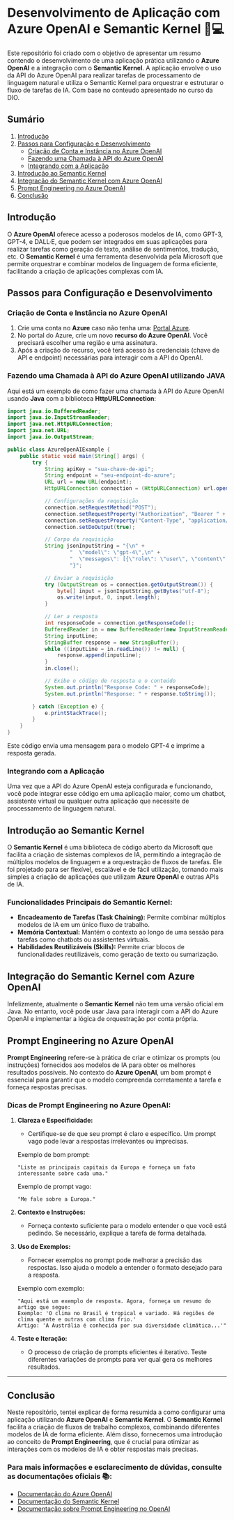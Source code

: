 # Desenvolvimento de Aplicação com Azure OpenAI e Semantic Kernel 🤖💻

Este repositório foi criado com o objetivo de apresentar um resumo contendo o desenvolvimento de uma aplicação prática utilizando o **Azure OpenAI** e a integração com o **Semantic Kernel**. A aplicação envolve o uso da API do Azure OpenAI para realizar tarefas de processamento de linguagem natural e utiliza o Semantic Kernel para orquestrar e estruturar o fluxo de tarefas de IA. Com base no conteudo apresentado no curso da DIO.

## Sumário

1. [Introdução](#introdução)
2. [Passos para Configuração e Desenvolvimento](#passos-para-configuração-e-desenvolvimento)
    - [Criação de Conta e Instância no Azure OpenAI](#criação-de-conta-e-instância-no-azure-openai)
    - [Fazendo uma Chamada à API do Azure OpenAI](#fazendo-uma-chamada-à-api-do-azure-openai)
    - [Integrando com a Aplicação](#integrando-com-a-aplicação)
3. [Introdução ao Semantic Kernel](#introdução-ao-semantic-kernel)
4. [Integração do Semantic Kernel com Azure OpenAI](#integração-do-semantic-kernel-com-azure-openai)
5. [Prompt Engineering no Azure OpenAI](#prompt-engineering-no-azure-openai)
6. [Conclusão](#conclusão)

## Introdução

O **Azure OpenAI** oferece acesso a poderosos modelos de IA, como GPT-3, GPT-4, e DALL·E, que podem ser integrados em suas aplicações para realizar tarefas como geração de texto, análise de sentimentos, tradução, etc. O **Semantic Kernel** é uma ferramenta desenvolvida pela Microsoft que permite orquestrar e combinar modelos de linguagem de forma eficiente, facilitando a criação de aplicações complexas com IA.

## Passos para Configuração e Desenvolvimento

### Criação de Conta e Instância no Azure OpenAI

1. Crie uma conta no **Azure** caso não tenha uma: [Portal Azure](https://azure.microsoft.com).
2. No portal do Azure, crie um novo **recurso do Azure OpenAI**. Você precisará escolher uma região e uma assinatura.
3. Após a criação do recurso, você terá acesso às credenciais (chave de API e endpoint) necessárias para interagir com a API do OpenAI.

### Fazendo uma Chamada à API do Azure OpenAI utilizando JAVA

Aqui está um exemplo de como fazer uma chamada à API do Azure OpenAI usando **Java** com a biblioteca **HttpURLConnection**:

```java
import java.io.BufferedReader;
import java.io.InputStreamReader;
import java.net.HttpURLConnection;
import java.net.URL;
import java.io.OutputStream;

public class AzureOpenAIExample {
    public static void main(String[] args) {
        try {
            String apiKey = "sua-chave-de-api";
            String endpoint = "seu-endpoint-do-azure";
            URL url = new URL(endpoint);
            HttpURLConnection connection = (HttpURLConnection) url.openConnection();

            // Configurações da requisição
            connection.setRequestMethod("POST");
            connection.setRequestProperty("Authorization", "Bearer " + apiKey);
            connection.setRequestProperty("Content-Type", "application/json");
            connection.setDoOutput(true);

            // Corpo da requisição
            String jsonInputString = "{\n" +
                    "  \"model\": \"gpt-4\",\n" +
                    "  \"messages\": [{\"role\": \"user\", \"content\": \"Olá, como você está?\"}]\n" +
                    "}";

            // Enviar a requisição
            try (OutputStream os = connection.getOutputStream()) {
                byte[] input = jsonInputString.getBytes("utf-8");
                os.write(input, 0, input.length);
            }

            // Ler a resposta
            int responseCode = connection.getResponseCode();
            BufferedReader in = new BufferedReader(new InputStreamReader(connection.getInputStream()));
            String inputLine;
            StringBuffer response = new StringBuffer();
            while ((inputLine = in.readLine()) != null) {
                response.append(inputLine);
            }
            in.close();

            // Exibe o código de resposta e o conteúdo
            System.out.println("Response Code: " + responseCode);
            System.out.println("Response: " + response.toString());

        } catch (Exception e) {
            e.printStackTrace();
        }
    }
}
```

Este código envia uma mensagem para o modelo GPT-4 e imprime a resposta gerada.

### Integrando com a Aplicação

Uma vez que a API do Azure OpenAI esteja configurada e funcionando, você pode integrar esse código em uma aplicação maior, como um chatbot, assistente virtual ou qualquer outra aplicação que necessite de processamento de linguagem natural.

## Introdução ao Semantic Kernel

O **Semantic Kernel** é uma biblioteca de código aberto da Microsoft que facilita a criação de sistemas complexos de IA, permitindo a integração de múltiplos modelos de linguagem e a orquestração de fluxos de tarefas. Ele foi projetado para ser flexível, escalável e de fácil utilização, tornando mais simples a criação de aplicações que utilizam **Azure OpenAI** e outras APIs de IA.

### Funcionalidades Principais do Semantic Kernel:

- **Encadeamento de Tarefas (Task Chaining):** Permite combinar múltiplos modelos de IA em um único fluxo de trabalho.
- **Memória Contextual:** Mantém o contexto ao longo de uma sessão para tarefas como chatbots ou assistentes virtuais.
- **Habilidades Reutilizáveis (Skills):** Permite criar blocos de funcionalidades reutilizáveis, como geração de texto ou sumarização.

## Integração do Semantic Kernel com Azure OpenAI

Infelizmente, atualmente o **Semantic Kernel** não tem uma versão oficial em Java. No entanto, você pode usar Java para interagir com a API do Azure OpenAI e implementar a lógica de orquestração por conta própria.

## Prompt Engineering no Azure OpenAI

**Prompt Engineering** refere-se à prática de criar e otimizar os prompts (ou instruções) fornecidos aos modelos de IA para obter os melhores resultados possíveis. No contexto do **Azure OpenAI**, um bom prompt é essencial para garantir que o modelo compreenda corretamente a tarefa e forneça respostas precisas.

### Dicas de Prompt Engineering no Azure OpenAI:

1. **Clareza e Especificidade:**
   - Certifique-se de que seu prompt é claro e específico. Um prompt vago pode levar a respostas irrelevantes ou imprecisas.
   
   Exemplo de bom prompt:
   ```plaintext
   "Liste as principais capitais da Europa e forneça um fato interessante sobre cada uma."
   ```
   
   Exemplo de prompt vago:
   ```plaintext
   "Me fale sobre a Europa."
   ```

2. **Contexto e Instruções:**
   - Forneça contexto suficiente para o modelo entender o que você está pedindo. Se necessário, explique a tarefa de forma detalhada.
   
3. **Uso de Exemplos:**
   - Fornecer exemplos no prompt pode melhorar a precisão das respostas. Isso ajuda o modelo a entender o formato desejado para a resposta.

   Exemplo com exemplo:
   ```plaintext
   "Aqui está um exemplo de resposta. Agora, forneça um resumo do artigo que segue:
   Exemplo: 'O clima no Brasil é tropical e variado. Há regiões de clima quente e outras com clima frio.'
   Artigo: 'A Austrália é conhecida por sua diversidade climática...'"
   ```

4. **Teste e Iteração:**
   - O processo de criação de prompts eficientes é iterativo. Teste diferentes variações de prompts para ver qual gera os melhores resultados. 

---

## Conclusão

Neste repositório, tentei explicar de forma resumida a  como configurar uma aplicação utilizando **Azure OpenAI** e **Semantic Kernel**. O **Semantic Kernel** facilita a criação de fluxos de trabalho complexos, combinando diferentes modelos de IA de forma eficiente. Além disso, fornecemos uma introdução ao conceito de **Prompt Engineering**, que é crucial para otimizar as interações com os modelos de IA e obter respostas mais precisas.

### Para mais informações e esclarecimento de dúvidas, consulte as documentações oficiais 📚:

- [Documentação do Azure OpenAI](https://learn.microsoft.com/en-us/azure/cognitive-services/openai/)
- [Documentação do Semantic Kernel](https://github.com/microsoft/semantic-kernel)
- [Documentação sobre Prompt Engineering no OpenAI](https://beta.openai.com/docs/guides/completion/prompt-design)

